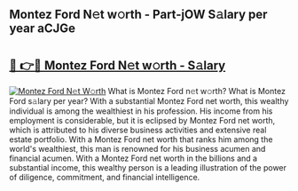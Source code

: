 ## Montez Ford N𝚎t w𝚘rth - Part-jOW S𝚊lary per year aCJGe

# <h2><a href="http://gc0uub.nevu.top/?p=Montez+Ford">🔗 👉🔴 Montez Ford N𝚎t w𝚘rth - S𝚊lary</a></h2>

[![Montez Ford N𝚎t W𝚘rth](https://i.imgur.com/Oavwk0R.jpeg)](http://gc0uub.nevu.top/?p=Montez+Ford)
What is Montez Ford n𝚎t w𝚘rth? What is Montez Ford s𝚊lary per year?
With a substantial Montez Ford net worth, this wealthy individual is among the wealthiest in his profession. His income from his employment is considerable, but it is eclipsed by Montez Ford net worth, which is attributed to his diverse business activities and extensive real estate portfolio. With a Montez Ford net worth that ranks him among the world's wealthiest, this man is renowned for his business acumen and financial acumen. With a Montez Ford net worth in the billions and a substantial income, this wealthy person is a leading illustration of the power of diligence, commitment, and financial intelligence.
